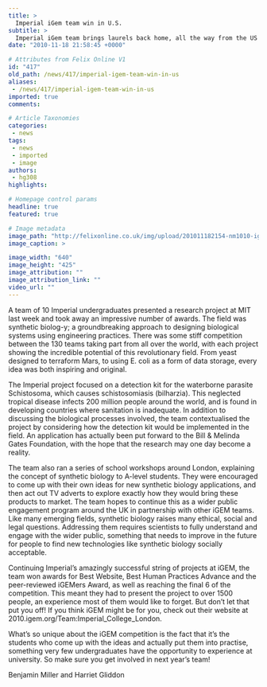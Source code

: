 ```yaml
---
title: >
  Imperial iGem team win in U.S.
subtitle: >
  Imperial iGem team brings laurels back home, all the way from the US! By Benjamin Miller and Harriet Gliddon
date: "2010-11-18 21:58:45 +0000"

# Attributes from Felix Online V1
id: "417"
old_path: /news/417/imperial-igem-team-win-in-us
aliases:
 - /news/417/imperial-igem-team-win-in-us
imported: true
comments:

# Article Taxonomies
categories:
 - news
tags:
 - news
 - imported
 - image
authors:
 - hg308
highlights:

# Homepage control params
headline: true
featured: true

# Image metadata
image_path: "http://felixonline.co.uk/img/upload/201011182154-nm1010-igemigem.jpg"
image_caption: >

image_width: "640"
image_height: "425"
image_attribution: ""
image_attribution_link: ""
video_url: ""
---
```


A team of 10 Imperial undergraduates presented a research project at MIT last week and took away an impressive number of awards. The field was synthetic biolog-y; a groundbreaking approach to designing biological systems using engineering practices. There was some stiff competition between the 130 teams taking part from all over the world, with each project showing the incredible potential of this revolutionary field. From yeast designed to terraform Mars, to using E. coli as a form of data storage, every idea was both inspiring and original.

The Imperial project focused on a detection kit for the waterborne parasite Schistosoma, which causes schistosomiasis (bilharzia). This neglected tropical disease infects 200 million people around the world, and is found in developing countries where sanitation is inadequate. In addition to discussing the biological processes involved, the team contextualised the project by considering how the detection kit would be implemented in the field. An application has actually been put forward to the Bill & Melinda Gates Foundation, with the hope that the research may one day become a reality.

The team also ran a series of school workshops around London, explaining the concept of synthetic biology to A-level students. They were encouraged to come up with their own ideas for new synthetic biology applications, and then act out TV adverts to explore exactly how they would bring these products to market. The team hopes to continue this as a wider public engagement program around the UK in partnership with other iGEM teams. Like many emerging fields, synthetic biology raises many ethical, social and legal questions. Addressing them requires scientists to fully understand and engage with the wider public, something that needs to improve in the future for people to find new technologies like synthetic biology socially acceptable.

Continuing Imperial’s amazingly successful string of projects at iGEM, the team won awards for Best Website, Best Human Practices Advance and the peer-reviewed iGEMers Award, as well as reaching the final 6 of the competition. This meant they had to present the project to over 1500 people, an experience most of them would like to forget. But don’t let that put you off! If you think iGEM might be for you, check out their website at 2010.igem.org/Team:Imperial\_College\_London.

What’s so unique about the iGEM competition is the fact that it’s the students who come up with the ideas and actually put them into practise, something very few undergraduates have the opportunity to experience at university. So make sure you get involved in next year’s team!

Benjamin Miller and Harriet Gliddon
